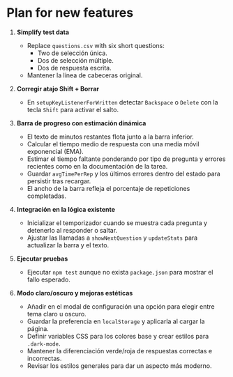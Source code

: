 # Plan for new features

1. **Simplify test data**
   - Replace `questions.csv` with six short questions:
     - Two de selección única.
     - Dos de selección múltiple.
     - Dos de respuesta escrita.
   - Mantener la línea de cabeceras original.

2. **Corregir atajo Shift + Borrar**
   - En `setupKeyListenerForWritten` detectar `Backspace` o `Delete` con la tecla `Shift` para activar el salto.

3. **Barra de progreso con estimación dinámica**
   - El texto de minutos restantes flota junto a la barra inferior.
   - Calcular el tiempo medio de respuesta con una media móvil exponencial (EMA).
   - Estimar el tiempo faltante ponderando por tipo de pregunta y errores recientes como en la documentación de la tarea.
   - Guardar `avgTimePerRep` y los últimos errores dentro del estado para persistir tras recargar.
   - El ancho de la barra refleja el porcentaje de repeticiones completadas.

4. **Integración en la lógica existente**
   - Inicializar el temporizador cuando se muestra cada pregunta y detenerlo al responder o saltar.
   - Ajustar las llamadas a `showNextQuestion` y `updateStats` para actualizar la barra y el texto.

5. **Ejecutar pruebas**
   - Ejecutar `npm test` aunque no exista `package.json` para mostrar el fallo esperado.

6. **Modo claro/oscuro y mejoras estéticas**
   - Añadir en el modal de configuración una opción para elegir entre tema claro u oscuro.
   - Guardar la preferencia en `localStorage` y aplicarla al cargar la página.
   - Definir variables CSS para los colores base y crear estilos para `.dark-mode`.
   - Mantener la diferenciación verde/roja de respuestas correctas e incorrectas.
   - Revisar los estilos generales para dar un aspecto más moderno.
